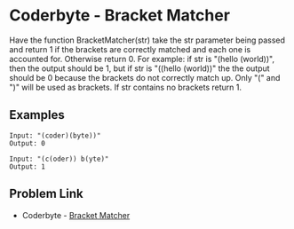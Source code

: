 # Coderbyte - Bracket Matcher

Have the function BracketMatcher(str) take the str parameter being passed and return 1 if the brackets are correctly matched and each one is accounted for. Otherwise return 0. For example: if str is "(hello (world))", then the output should be 1, but if str is "((hello (world))" the the output should be 0 because the brackets do not correctly match up. Only "(" and ")" will be used as brackets. If str contains no brackets return 1.

## Examples

```
Input: "(coder)(byte))"
Output: 0
```

```
Input: "(c(oder)) b(yte)"
Output: 1
```

## Problem Link

- Coderbyte - [Bracket Matcher](https://coderbyte.com/editor/Bracket%20Matcher:JavaScript)
